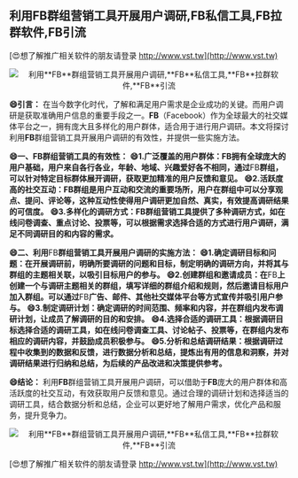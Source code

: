 ## **利用**FB**群组营销工具开展用户调研,**FB**私信工具,**FB**拉群软件,**FB**引流**

[😍想了解推广相关软件的朋友请登录 http://www.vst.tw](http://www.vst.tw)

 <center><img src="https://vst.tw/MP4/tuiguang/png/2.png" alt="利用**FB**群组营销工具开展用户调研,**FB**私信工具,**FB**拉群软件,**FB**引流"></center>

**😄引言：**
在当今数字化时代，了解和满足用户需求是企业成功的关键。而用户调研是获取准确用户信息的重要手段之一。**FB**（Facebook）作为全球最大的社交媒体平台之一，拥有庞大且多样化的用户群体，适合用于进行用户调研。本文将探讨利用**FB**群组营销工具开展用户调研的有效性，并提供一些实施方法。

**😄一、**FB**群组营销工具的有效性：**
**😄1.广泛覆盖的用户群体：**FB**拥有全球庞大的用户基础，用户来自各行各业，年龄、地域、兴趣爱好各不相同，通过**FB**群组，可以针对特定目标群体展开调研，获取更加精准的用户反馈和意见。**
**😄2.活跃度高的社交互动：**FB**群组是用户互动和交流的重要场所，用户在群组中可以分享观点、提问、评论等，这种互动性使得用户调研更加自然、真实，有效提高调研结果的可信度。**
**😄3.多样化的调研方式：**FB**群组营销工具提供了多种调研方式，如在线问卷调查、重点讨论、投票等，可以根据需求选择合适的方式进行用户调研，满足不同调研目的和内容的需求。**

**😄二、利用**FB**群组营销工具开展用户调研的实施方法：**
**😄1.确定调研目标和问题：在开展调研前，明确所要调研的问题和目标，制定明确的调研方向，并将其与群组的主题相关联，以吸引目标用户的参与。**
**😄2.创建群组和邀请成员：在**FB**上创建一个与调研主题相关的群组，填写详细的群组介绍和规则，然后邀请目标用户加入群组。可以通过**FB**广告、邮件、其他社交媒体平台等方式宣传并吸引用户参与。**
**😄3.制定调研计划：确定调研的时间范围、频率和内容，并在群组内发布调研计划，让成员了解调研的目的和安排。**
**😄4.选择合适的调研工具：根据调研目标选择合适的调研工具，如在线问卷调查工具、讨论帖子、投票等，在群组内发布相应的调研内容，并鼓励成员积极参与。**
**😄5.分析和总结调研结果：根据调研过程中收集到的数据和反馈，进行数据分析和总结，提炼出有用的信息和洞察，并对调研结果进行归纳和总结，为后续的产品改进和决策提供参考。**

**😄结论：**
利用**FB**群组营销工具开展用户调研，可以借助于**FB**庞大的用户群体和高活跃度的社交互动，有效获取用户反馈和意见。通过合理的调研计划和选择适当的调研工具，结合数据分析和总结，企业可以更好地了解用户需求，优化产品和服务，提升竞争力。

 <center><img src="https://vst.tw/MP4/tuiguang/png/0.png" alt="利用**FB**群组营销工具开展用户调研,**FB**私信工具,**FB**拉群软件,**FB**引流"></center>

[😍想了解推广相关软件的朋友请登录 http://www.vst.tw](http://www.vst.tw)



